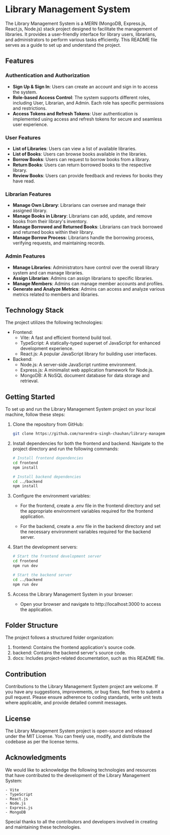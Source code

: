 # Library Management System

The Library Management System is a MERN (MongoDB, Express.js, React.js, Node.js) stack project designed to facilitate the management of libraries. It provides a user-friendly interface for library users, librarians, and administrators to perform various tasks efficiently. This README file serves as a guide to set up and understand the project.

## Features

### Authentication and Authorization

- **Sign Up & Sign In**: Users can create an account and sign in to access the system.
- **Role-based Access Control**: The system supports different roles, including User, Librarian, and Admin. Each role has specific permissions and restrictions.
- **Access Tokens and Refresh Tokens**: User authentication is implemented using access and refresh tokens for secure and seamless user experience.

### User Features

- **List of Libraries**: Users can view a list of available libraries.
- **List of Books**: Users can browse books available in the libraries.
- **Borrow Books**: Users can request to borrow books from a library.
- **Return Books**: Users can return borrowed books to the respective library.
- **Review Books**: Users can provide feedback and reviews for books they have read.

### Librarian Features

- **Manage Own Library**: Librarians can oversee and manage their assigned library.
- **Manage Books in Library**: Librarians can add, update, and remove books from their library's inventory.
- **Manage Borrowed and Returned Books**: Librarians can track borrowed and returned books within their library.
- **Manage Borrow Process**: Librarians handle the borrowing process, verifying requests, and maintaining records.

### Admin Features

- **Manage Libraries**: Administrators have control over the overall library system and can manage libraries.
- **Assign Librarian**: Admins can assign librarians to specific libraries.
- **Manage Members**: Admins can manage member accounts and profiles.
- **Generate and Analyze Metrics**: Admins can access and analyze various metrics related to members and libraries.

## Technology Stack

The project utilizes the following technologies:

- Frontend:
  - Vite: A fast and efficient frontend build tool.
  - TypeScript: A statically-typed superset of JavaScript for enhanced development experience.
  - React.js: A popular JavaScript library for building user interfaces.
- Backend:
  - Node.js: A server-side JavaScript runtime environment.
  - Express.js: A minimalist web application framework for Node.js.
  - MongoDB: A NoSQL document database for data storage and retrieval.

## Getting Started

To set up and run the Library Management System project on your local machine, follow these steps:

1. Clone the repository from GitHub:

   ```bash
   git clone https://github.com/narendra-singh-chauhan/library-management-system.git

   ```

2. Install dependencies for both the frontend and backend. Navigate to the project directory and run the following commands:

   ```bash
   # Install frontend dependencies
   cd frontend
   npm install

   # Install backend dependencies
   cd ../backend
   npm install

   ```

3. Configure the environment variables:

   - For the frontend, create a .env file in the frontend directory and set the appropriate environment variables required for the frontend application.

   - For the backend, create a .env file in the backend directory and set the necessary environment variables required for the backend server.

4. Start the development servers:

   ```bash
   # Start the frontend development server
   cd frontend
   npm run dev

   # Start the backend server
   cd ../backend
   npm run dev

   ```

5. Access the Library Management System in your browser:

   - Open your browser and navigate to http://localhost:3000 to access the application.

## Folder Structure

The project follows a structured folder organization:

1. frontend: Contains the frontend application's source code.
2. backend: Contains the backend server's source code.
3. docs: Includes project-related documentation, such as this README file.

## Contribution

Contributions to the Library Management System project are welcome. If you have any suggestions, improvements, or bug fixes, feel free to submit a pull request. Please ensure adherence to coding standards, write unit tests where applicable, and provide detailed commit messages.

## License

The Library Management System project is open-source and released under the MIT License. You can freely use, modify, and distribute the codebase as per the license terms.

## Acknowledgments

We would like to acknowledge the following technologies and resources that have contributed to the development of the Library Management System:

    - Vite
    - TypeScript
    - React.js
    - Node.js
    - Express.js
    - MongoDB

Special thanks to all the contributors and developers involved in creating and maintaining these technologies.

